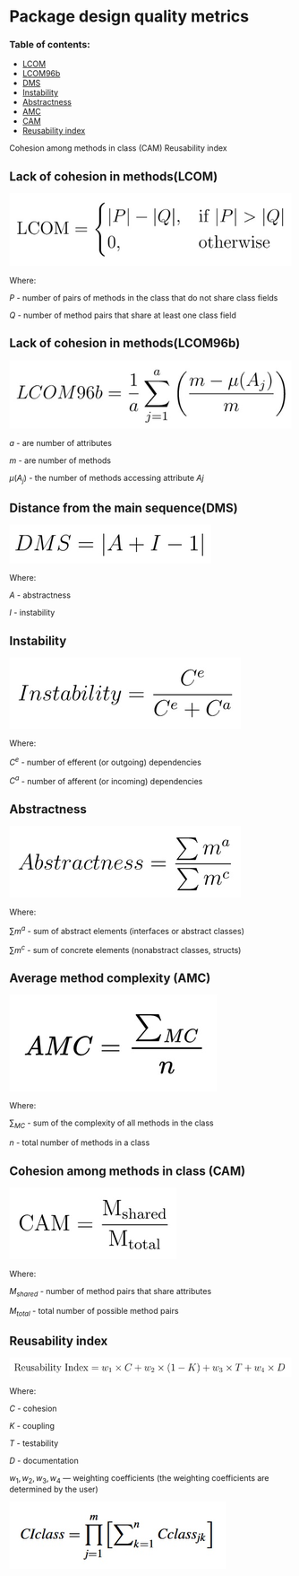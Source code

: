 # Package design quality metrics

### Table of contents:

* [ LCOM ](#lack-of-cohesion-in-methodslcom)
* [ LCOM96b ](#lack-of-cohesion-in-methodslcom96b)
* [ DMS ](#distance-from-the-main-sequencedms)
* [ Instability ](#instability)
* [ Abstractness ](#abstractness)
* [ AMC ](#average-method-complexity-amc)
* [ CAM ](#cohesion-among-methods-in-class-cam)
* [ Reusability index ](#reusability-index)

Cohesion among methods in class (CAM)
Reusability index

## Lack of cohesion in methods(LCOM)

![LCOM](assets/LCOM.jpg)

Where:

$P$ - number of pairs of methods in the class that do not share class fields

$Q$ - number of method pairs that share at least one class field

## Lack of cohesion in methods(LCOM96b)

![LCOM96b](assets/LCOM96b.jpg)

$a$ - are number of attributes 

$m$ - are number of methods 

$\mu(A_j)$ - the number of methods accessing attribute $Aj$

## Distance from the main sequence(DMS)

![DMS](assets/DMS.jpg)

Where:

$A$ - abstractness

$I$ - instability

## Instability

![Instability](assets/instability.jpg)

Where:

$C^e$ - number of efferent (or outgoing) dependencies

$C^a$ - number of afferent (or incoming) dependencies

## Abstractness

![Abstractness](assets/abstractness.jpg)

Where:

${\sum m^a}$ - sum of abstract elements (interfaces or abstract classes)

${\sum m^c}$ - sum of concrete elements (nonabstract classes, structs)

## Average method complexity (AMC)

![AMC](assets/AMC.jpg)

Where:

$\sum_{MC}$ - sum of the complexity of all methods in the class

$n$ - total number of methods in a class

## Cohesion among methods in class (CAM)

![CAM](assets/CAM.jpg)

Where:

$M_{shared}$ - number of method pairs that share attributes

$M_{total}$ - total number of possible method pairs

## Reusability index

![Reusability index](assets/reusability_index.jpg)

Where:

$C$ - cohesion

$K$ - coupling

$T$ - testability

$D$ - documentation

$w_1, w_2, w_3, w_4$ — weighting coefficients (the weighting coefficients are determined by the user)


![test](assets/rand.jpg)
